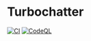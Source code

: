# Turbochatter
[![CI](https://github.com/mike-koala-bear/turbochatter/actions/workflows/ci.yml/badge.svg)](https://github.com/mike-koala-bear/turbochatter/actions/workflows/ci.yml)
[![CodeQL](https://github.com/mike-koala-bear/turbochatter/actions/workflows/codeql.yml/badge.svg)](https://github.com/mike-koala-bear/turbochatter/actions/workflows/codeql.yml)
